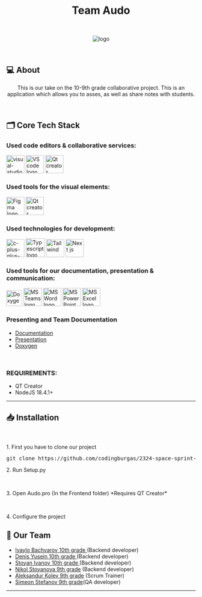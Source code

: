 <h1 align="center">Team Audo</h1>

<br>
<p align="center">
<img src="https://i.postimg.cc/DzdTCN6C/logo.png" alt = "logo" />
</p>
<br>

## 💻 About
<p align="center">This is our take on the 10-9th grade collaborative project. This is an application which allows you to asses, as well as share notes with students.
</p>
<p align="center">


<br>

## 🗂️ Core Tech Stack

### Used code editors & collaborative services:

<p align="left" gap="10px">
<a href="https://visualstudio.microsoft.com/"><img width="48" height="48" src="https://img.icons8.com/fluency/48/visual-studio.png" alt="visual-studio"/></a>
<a href="https://code.visualstudio.com/"><img src="https://img.icons8.com/color/344/visual-studio-code-2019.png" alt="VS code logo" width=48px /></a>
  <a href="https://www.qt.io/"><img src="https://upload.wikimedia.org/wikipedia/commons/thumb/0/0b/Qt_logo_2016.svg/2560px-Qt_logo_2016.svg.png" alt="Qt creator" width=48px /></a>
</p>

### Used tools for the visual elements:

<p align="left" gap="10px">
<a href="https://www.figma.com/"><img src="https://img.icons8.com/color/344/figma--v1.png" alt="Figma logo" width=48px/></a>
  <a href="https://www.qt.io/"><img src="https://upload.wikimedia.org/wikipedia/commons/thumb/0/0b/Qt_logo_2016.svg/2560px-Qt_logo_2016.svg.png" alt="Qt creator" width=48px /></a>
</p>

### Used technologies for development:
<p align="left gap="10px">
    <a href="https://cplusplus.com/"><img width="48" height="48" src="https://img.icons8.com/fluency/48/c-plus-plus-logo.png" alt="c-plus-plus-logo"/></a>
    <a href="https://www.typescriptlang.org/"><img src="https://upload.wikimedia.org/wikipedia/commons/thumb/4/4c/Typescript_logo_2020.svg/2048px-Typescript_logo_2020.svg.png" alt="Typescript logo" width=50px /></a>
    <a href="https://tailwindcss.com/"> <img width="48" height="48" src="https://seeklogo.com/images/T/tailwind-css-logo-5AD4175897-seeklogo.com.png"  alt="Tailwind"/></a>
    <a href="https://nextjs.org/"> <img width="48" height="48" src="https://gorzelinski.com/static/1db41e3ecd311724a15306b270d99dd9/6e87d/next-js-logo.png" alt="Next js"/></a>
</p>

### Used tools for our documentation, presentation & communication:
<p align="left">
<a href="https://www.doxygen.nl/"><img src="https://images-wixmp-ed30a86b8c4ca887773594c2.wixmp.com/i/6ac1857f-f453-48fa-b3b9-4033de693b17/dbd0jys-fde5ad33-8c95-4dea-83fc-56c72aea2eb1.png" alt="Doxygen logo" width=42px /></a>
<a href="https://www.microsoft.com/en/microsoft-teams/group-chat-software"><img src="https://img.icons8.com/fluency/48/microsoft-teams-2019.png" alt = "MS Teams logo" width=48px /></a>
<a href="https://www.microsoft.com/en-ww/microsoft-365/word"><img src="https://img.icons8.com/color/48/microsoft-word-2019--v2.png" alt="MS Word logo" width=48px /></a>
<a href="https://www.microsoft.com/en-ww/microsoft-365/powerpoint"><img src="https://img.icons8.com/color/344/ms-powerpoint.png" alt="MS PowerPoint logo" width=48px /></a>
  <a href="https://www.microsoft.com/en-ww/microsoft-365/excel"><img src="https://upload.wikimedia.org/wikipedia/commons/thumb/3/34/Microsoft_Office_Excel_%282019%E2%80%93present%29.svg/1101px-Microsoft_Office_Excel_%282019%E2%80%93present%29.svg.png" alt="MS Excel logo" width=48px /></a>
</p>

### Presenting and Team Documentation

- [Documentation]()
- [Presentation]()
- [Doxygen]()

<br>

### REQUIREMENTS:
- QT Creator
- NodeJS 18.4.1+

<hr>


## 📥 Installation
<br>

<p>1. First you have to clone our project  </p>
<pre>git clone https://github.com/codingburgas/2324-space-sprint-project-planex.git</pre>
<p>2. Run Setup.py</p>
<br>
<p>3. Open Audo.pro (In the Frontend folder) *Requires QT Creator* </p>

<br>
<p>4. Configure the project </p>


## 🧒 Our Team

- <a href = "https://github.com/ISBachvarov21"> Ivaylo Bachvarov 10th grade </a> (Backend developer)
- <a href = "https://github.com/DAYusein211"> Denis Yusein 10th grade </a> (Backend developer)
- <a href = "https://github.com/SDIvanov21"> Stoyan Ivanov 10th grade </a> (Backend developer)
- <a href = "https://github.com/NSStoyanova22"> Nikol Stoyanova 9th grade</a> (Backend developer)
- <a href = "https://github.com/AMKolev22"> Aleksandur Kolev 9th grade</a> (Scrum Trainer)
- <a href = "https://github.com/SSStefanov2223"> Simeon Stefanov 9th grade</a>(QA developer)
<hr>
<br>
